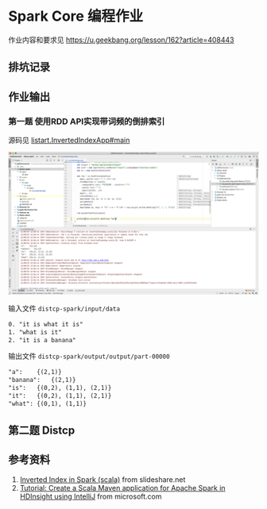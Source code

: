 # Spark Core 编程作业

作业内容和要求见 https://u.geekbang.org/lesson/162?article=408443



## 排坑记录





## 作业输出

### 第一题 使用RDD API实现带词频的倒排索引

源码见 [listart.InvertedIndexApp#main](src/main/scala/listart/InvertedIndexApp.scala)

![image-20210825120732602](images/README/image-20210825120732602.png)

输入文件 `distcp-spark/input/data`

```
0. "it is what it is"
1. "what is it"
2. "it is a banana"
```

输出文件 `distcp-spark/output/output/part-00000`

```
"a":	{(2,1)}
"banana":	{(2,1)}
"is":	{(0,2), (1,1), (2,1)}
"it":	{(0,2), (1,1), (2,1)}
"what":	{(0,1), (1,1)}
```



## 第二题 Distcp



## 参考资料

1. [Inverted Index in Spark (scala)](https://www.slideshare.net/deanwampler/spark-the-next-top-compute-model-39976454/37-Inverted_Index_in_Spark_Scala) from slideshare.net
2. [Tutorial: Create a Scala Maven application for Apache Spark in HDInsight using IntelliJ](https://docs.microsoft.com/en-us/azure/hdinsight/spark/apache-spark-create-standalone-application) from microsoft.com

